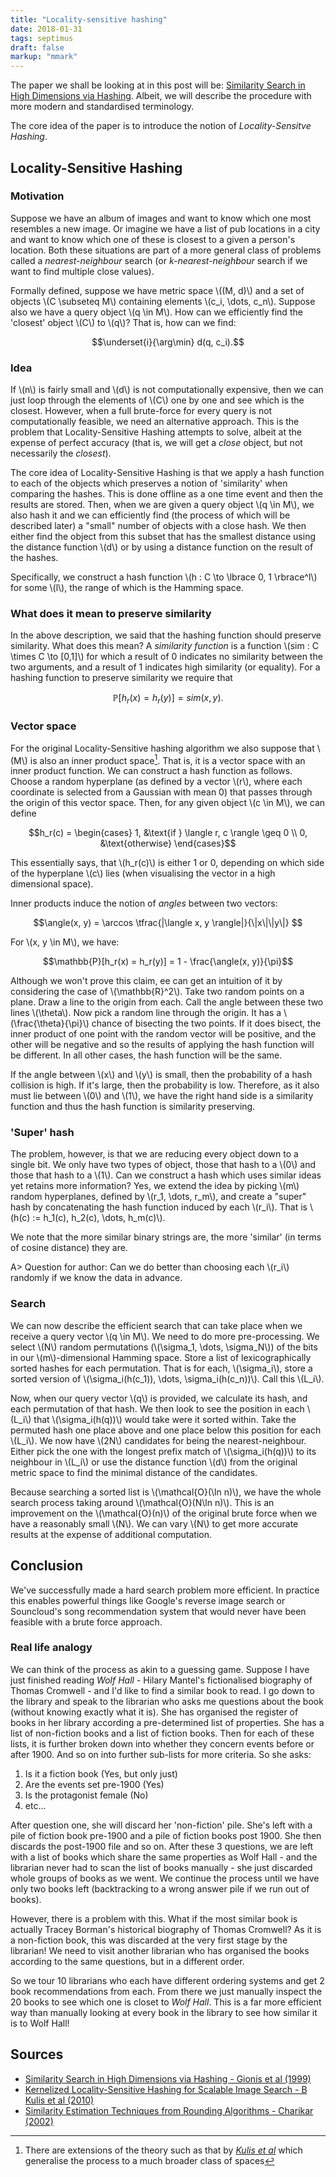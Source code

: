 ```yaml
---
title: "Locality-sensitive hashing"
date: 2018-01-31
tags: septimus
draft: false
markup: "mmark"
---
```


The paper we shall be looking at in this post will be: [Similarity Search in High Dimensions via Hashing](http://www.vldb.org/conf/1999/P49.pdf). Albeit, we will describe the procedure with more modern and standardised  terminology.

The core idea of the paper is to introduce the notion of _Locality-Sensitve Hashing_.

## Locality-Sensitive Hashing

### Motivation
Suppose we have an album of images and want to know which one most resembles a new image. Or imagine we have a list of pub locations in a city and want to know which one of these is closest to a given a person's location. Both these situations are part of a more general class of problems called a _nearest-neighbour_ search (or _k-nearest-neighbour_ search if we want to find multiple close values).

Formally defined, suppose we have metric space \\((M, d)\\) and a set of objects \\(C \subseteq M\\) containing elements \\(c_i, \dots, c_n\\). Suppose also we have a query object \\(q \in M\\). How can we efficiently find the 'closest' object \\(C\\) to \\(q\\)? That is, how can we find:

$$\underset{i}{\arg\min} d(q, c_i).$$

### Idea
If \\(n\\) is fairly small and \\(d\\) is not computationally expensive, then we can just loop through the elements of \\(C\\) one by one and see which is the closest. However, when a full brute-force for every query is not computationally feasible, we need an alternative approach. This is the problem that Locality-Sensitive Hashing attempts to solve, albeit at the expense of perfect accuracy (that is, we will get a _close_ object, but not necessarily the _closest_).

The core idea of Locality-Sensitive Hashing is that we apply a hash function to each of the objects which preserves a notion of 'similarity' when comparing the hashes. This is done offline as a one time event and then the results are stored. Then, when we are given a query object \\(q \in M\\), we also hash it and we can efficiently find (the process of which will be described later) a "small" number of objects with a close hash. We then either find the object from this subset that has the smallest distance using the distance function \\(d\\) or by using a distance function on the result of the hashes.

Specifically, we construct a hash function \\(h : C \to \lbrace 0, 1 \rbrace^l\\) for some \\(l\\), the range of which is the Hamming space.  

### What does it mean to preserve similarity
In the above description, we said that the hashing function should preserve similarity. What does this mean? A _similarity function_ is a function \\(sim : C \times C \to [0,1]\\) for which a result of 0 indicates no similarity between the two arguments, and a result of 1 indicates high similarity (or equality). For a hashing function to preserve similarity we require that

$$\mathbb{P}[h_r(x) = h_r(y)] = sim(x, y).$$


### Vector space
For the original Locality-Sensitive hashing algorithm we also suppose that \\(M\\) is also an inner product space[^1]. That is, it is a vector space with an inner product function. We can construct a hash function as follows. Choose a random hyperplane (as defined by a vector \\(r\\), where each coordinate is selected from a Gaussian with mean 0) that passes through the origin of this vector space. Then, for any given object \\(c \in M\\), we can define

$$h_r(c) = \begin{cases}
   1, &\text{if } \langle r, c \rangle \geq 0   \\
   0, &\text{otherwise}
\end{cases}$$

This essentially says, that \\(h_r(c)\\) is either 1 or 0, depending on which side of the hyperplane \\(c\\) lies (when visualising the vector in a high dimensional space).

Inner products induce the notion of _angles_ between two vectors:

$$\angle(x, y) = \arccos \tfrac{|\langle x, y \rangle|}{\|x\|\|y\|} $$

For \\(x, y \in M\\), we have:

$$\mathbb{P}[h_r(x) = h_r(y)] = 1 - \frac{\angle(x, y)}{\pi}$$

Although we won't prove this claim, ee can get an intuition of it by considering the case of \\(\mathbb{R}^2\\). Take two random points on a plane. Draw a line to the origin from each. Call the angle between these two lines \\(\theta\\). Now pick a random line through the origin. It has a \\(\frac{\theta}{\pi}\\) chance of bisecting the two points. If it does bisect, the inner product of one point with the random vector will be positive, and the other will be negative and so the results of  applying the hash function will be different. In all other cases, the hash function will be the same.

If the angle between \\(x\\) and \\(y\\) is small, then the probability of a hash collision is high. If it's large, then the probability is low. Therefore, as it also must lie between \\(0\\) and \\(1\\), we have the right hand side is a similarity function and thus the hash function is similarity preserving.

### 'Super' hash

The problem, however, is that we are reducing every object down to a single bit. We only have two types of object, those that hash to a \\(0\\) and those that hash to a \\(1\\). Can we construct a hash which uses similar ideas yet retains more information? Yes, we extend the idea by picking \\(m\\) random hyperplanes, defined by \\(r_1, \dots, r_m\\), and create a "super" hash by concatenating the hash function induced by each \\(r_i\\). That is \\(h(c) := h_1(c), h_2(c), \dots, h_m(c)\\).

We note that the more similar binary strings are, the more 'similar' (in terms of cosine distance) they are.

A> Question for author: Can we do better than choosing each \\(r_i\\) randomly if we know the data in advance.

### Search
We can now describe the efficient search that can take place when we receive a query vector \\(q \in M\\). We need to do more pre-processing. We select \\(N\\) random permutations (\\(\sigma_1, \dots, \sigma_N\\)) of the bits in our \\(m\\)-dimensional Hamming space. Store a list of lexicographically sorted hashes for each permutation. That is for each, \\(\sigma_i\\), store a sorted version of \\(\sigma_i(h(c_1)), \dots, \sigma_i(h(c_n))\\). Call this \\(L_i\\).

Now, when our query vector \\(q\\) is provided, we calculate its hash, and each permutation of that hash. We then look to see the position in each \\(L_i\\) that \\(\sigma_i(h(q))\\) would take were it sorted within. Take the permuted hash one place above and one place below this position for each \\(L_i\\). We now have \\(2N\\) candidates for being the nearest-neighbour. Either pick the one with the longest prefix match of \\(\sigma_i(h(q))\\) to its neighbour in \\(L_i\\) or use the distance function \\(d\\) from the original metric space to find the minimal distance of the candidates.

Because searching a sorted list is \\(\mathcal{O}(\ln n)\\), we have the whole search process taking around \\(\mathcal{O}(N\ln n)\\). This is an improvement on the \\(\mathcal{O}(n)\\) of the original brute force when we have a reasonably small \\(N\\). We can vary \\(N\\) to get more accurate results at the expense of additional computation.


## Conclusion

We've successfully made a hard search problem more efficient. In practice this enables powerful things like Google's reverse image search or Souncloud's song recommendation system that would never have been feasible with a brute force approach.

### Real life analogy
We can think of the process as akin to a guessing game. Suppose I have just finished reading _Wolf Hall_ - Hilary Mantel's fictionalised biography of Thomas Cromwell - and I'd like to find a similar book to read. I go down to the library and speak to the librarian who asks me questions about the book (without knowing exactly what it is). She has organised the register of books in her library according a pre-determined list of properties. She has a list of non-fiction books and a list of fiction books. Then for each of these lists, it is further broken down into whether they concern events before or after 1900. And so on into further sub-lists for more criteria. So she asks:
1. Is it a fiction book (Yes, but only just)
2. Are the events set pre-1900 (Yes)
3. Is the protagonist female (No)
4. etc...

After question one, she will discard her 'non-fiction' pile. She's left with a pile of fiction book pre-1900 and a pile of fiction books post 1900. She then discards the post-1900 file and so on. After these 3 questions, we are left with a list of books which share the same properties as Wolf Hall - and the librarian never had to scan the list of books manually - she just discarded whole groups of books as we went. We continue the process until we have only two books left (backtracking to a wrong answer pile if we run out of books).

However, there is a problem with this. What if the most similar book is actually Tracey Borman's historical biography of Thomas Cromwell? As it is a non-fiction book, this was discarded at the very first stage by the librarian! We need to visit another librarian who has organised the books according to the same questions, but in a different order.

So we tour 10 librarians who each have different ordering systems and get 2 book recommendations from each. From there we just manually inspect the 20 books to see which one is closet to _Wolf Hall_. This is a far more efficient way than manually looking at every book in the library to see how similar it is to Wolf Hall!



## Sources

- [Similarity Search in High Dimensions via Hashing - Gionis et al (1999)](http://www.vldb.org/conf/1999/P49.pdf)
- [Kernelized Locality-Sensitive Hashing for Scalable Image Search - B Kulis et al (2010)](http://www.cs.utexas.edu/~grauman/papers/iccv2009_klsh.pdf)
- [Similarity Estimation Techniques from Rounding
Algorithms - Charikar (2002)](https://www.cs.princeton.edu/courses/archive/spr04/cos598B/bib/CharikarEstim.pdf)


[^1]: There are extensions of the theory such as that by [_Kulis et al_](http://www.cs.utexas.edu/~grauman/papers/iccv2009_klsh.pdf) which generalise the process to a much broader class of spaces
